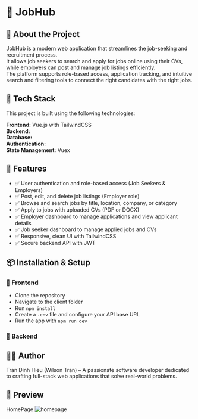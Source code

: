 # 💼 JobHub

## 📌 About the Project

JobHub is a modern web application that streamlines the job-seeking and recruitment process.  
It allows job seekers to search and apply for jobs online using their CVs, while employers can post and manage job listings efficiently.  
The platform supports role-based access, application tracking, and intuitive search and filtering tools to connect the right candidates with the right jobs.

## 🚀 Tech Stack

This project is built using the following technologies:

**Frontend:** Vue.js with TailwindCSS  
**Backend:**  
**Database:**  
**Authentication:**  
**State Management:** Vuex

## 🔧 Features

- ✅ User authentication and role-based access (Job Seekers & Employers)
- ✅ Post, edit, and delete job listings (Employer role)
- ✅ Browse and search jobs by title, location, company, or category
- ✅ Apply to jobs with uploaded CVs (PDF or DOCX)
- ✅ Employer dashboard to manage applications and view applicant details
- ✅ Job seeker dashboard to manage applied jobs and CVs
- ✅ Responsive, clean UI with TailwindCSS
- ✅ Secure backend API with JWT

## 📦 Installation & Setup

### 🔹 Frontend

- Clone the repository
- Navigate to the client folder
- Run `npm install`
- Create a `.env` file and configure your API base URL
- Run the app with `npm run dev`

### 🔹 Backend

## 👨‍💻 Author

Tran Dinh Hieu (Wilson Tran) – A passionate software developer dedicated to crafting full-stack web applications that solve real-world problems.

## 🚀 Preview

HomePage
![homepage](https://github.com/user-attachments/assets/aa8724a2-5cc7-4bca-9828-f5a00710fc12)

